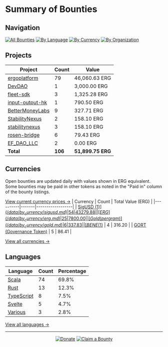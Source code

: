 <!-- GENERATED FILE - DO NOT EDIT DIRECTLY -->
<!-- Generated on: 2025-10-31 12:50:22 -->

# Summary of Bounties

## Navigation

[![All Bounties](https://img.shields.io/badge/All%20Bounties-106-blue)](/data/all.md) [![By Language](https://img.shields.io/badge/By%20Language-7-green)](/data/summary.md#languages) [![By Currency](https://img.shields.io/badge/By%20Currency-7-yellow)](/data/summary.md#currencies) [![By Organization](https://img.shields.io/badge/By%20Organization-9-orange)](/data/summary.md#projects)

## Projects

| Project | Count | Value |
|----------|-------|-------|
| [ergoplatform](/data/by_org/ergoplatform.md) | 79 | 46,060.63 ERG |
| [DevDAO](/data/by_org/devdao.md) | 1 | 3,000.00 ERG |
| [fleet-sdk](/data/by_org/fleet-sdk.md) | 3 | 1,325.28 ERG |
| [input-output-hk](/data/by_org/input-output-hk.md) | 1 | 790.50 ERG |
| [BetterMoneyLabs](/data/by_org/bettermoneylabs.md) | 9 | 327.71 ERG |
| [StabilityNexus](/data/by_org/stabilitynexus.md) | 2 | 158.10 ERG |
| [stabilitynexus](/data/by_org/stabilitynexus.md) | 3 | 158.10 ERG |
| [rosen-bridge](/data/by_org/rosen-bridge.md) | 6 | 79.43 ERG |
| [EF_DAO_LLC](/data/by_org/ef_dao_llc.md) | 2 | 0.00 ERG |
| **Total** | **106** | **51,899.75 ERG** |

## Currencies

Open bounties are updated daily with values shown in ERG equivalent. Some bounties may be paid in other tokens as noted in the "Paid in" column of the bounty listings.

[View current currency prices →](/data/currency_prices.md)
| Currency | Count | Total Value (ERG) |
|----------|-------|------------------|
| [SigUSD ($1)](/data/by_currency/sigusd.md) | 54 | 43279.88 |
| [ERG](/data/by_currency/erg.md) | 25 | 7800.00 |
| [Gold (per gram)](/data/by_currency/gold.md) | 6 | 337.83 |
| [BENE ($1)](/data/by_currency/bene.md) | 4 | 316.20 |
| [GORT (Governance Token)](/data/by_currency/gort.md) | 5 | 86.41 |

[View all currencies →](/data/by_currency/)

## Languages

| Language | Count | Percentage |
|----------|-------|------------|
| [Scala](/data/by_language/scala.md) | 74 | 69.8% |
| [Rust](/data/by_language/rust.md) | 13 | 12.3% |
| [TypeScript](/data/by_language/typescript.md) | 8 | 7.5% |
| [Svelte](/data/by_language/svelte.md) | 5 | 4.7% |
| [Various](/data/by_language/various.md) | 3 | 2.8% |

[View all languages →](/data/by_language/)



---

<div align="center">
  <p>
    <a href="../docs/donate.md"><img src="https://img.shields.io/badge/❤️%20Donate-F44336" alt="Donate"></a>
    <a href="../docs/bounty-submission-guide.md#reserving-a-bounty"><img src="https://img.shields.io/badge/🔒%20How%20To%20Claim-4CAF50" alt="Claim a Bounty"></a>
  </p>
</div>


<!-- END OF GENERATED CONTENT -->
